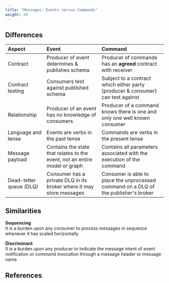 ```yaml
---
title: "Messages: Events versus Commands"
weight: 20
---
```


## Differences
Aspect | Event | Command
:----- | :---- | :------
Contract | Producer of event determines & publishes schema | Producer of commands has an **agreed** contract with receiver
Contract testing | Consumers test against published schema | Subject to a contract which either party (producer & consumer) can test against
Relationship | Producer of an event has no knowledge of consumers | Producer of a command knows there is one and only one well known consumer
Language and tense | Events are verbs in the past tense | Commands are verbs in the present tense
Message payload | Contains the state that relates to the event, not an entire model or graph | Contains all parameters associated with the execution of the command
Dead-letter queue (DLQ) | Consumer has a private DLQ in its broker where it may store messages | Consumer is able to place the unprocessed command on a DLQ of the publisher's broker

## Similarities
**Sequencing**  
It is a burden upon any consumer to process messages in sequence whenever it has scaled horizontally


**Discriminant**  
It is a burden upon any producer to indicate the message intent of event notification or command invocation through a message header or message name

## References
